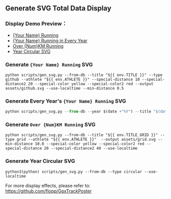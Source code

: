 ## Generate SVG Total Data Display

### Display Demo Preview：

- [{Your Name} Running](https://mfydev.run/static/github.svg)
- [{Your Name} Running  in Every Year](https://mfydev.run/static/github_2021.svg)
- [Over {Num}KM Running](https://mfydev.run/static/grid.svg)
- [Year Circular SVG](https://mfydev.run/static/year_2021.svg)

### Generate `{Your Name} Running` SVG

```
python scripts/gen_svg.py --from-db --title "${{ env.TITLE }}" --type github --athlete "${{ env.ATHLETE }}" --special-distance 10 --special-distance2 20 --special-color yellow --special-color2 red --output assets/github.svg --use-localtime --min-distance 0.5
```

### Generate  Every Year's `{Your Name} Running` SVG 

```python
python scripts/gen_svg.py --from-db --year $(date +"%Y") --title "$(date +"%Y") Running" --type github --athlete "${{ env.ATHLETE }}" --special-distance 10 --special-distance2 20 --special-color yellow --special-color2 red --output assets/github_$(date +"%Y").svg --use-localtime --min-distance 0.5
```

### Generate `Over {Num}KM Running` SVG

```
python scripts/gen_svg.py --from-db --title "${{ env.TITLE_GRID }}" --type grid --athlete "${{ env.ATHLETE }}"  --output assets/grid.svg --min-distance 10.0 --special-color yellow --special-color2 red --special-distance 20 --special-distance2 40 --use-localtime
```
### Generate Year Circular SVG
```
python3(python) scripts/gen_svg.py --from-db --type circular --use-localtime
```

For more display effects, please refer to:     
https://github.com/flopp/GpxTrackPoster